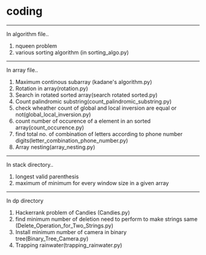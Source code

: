 # coding

--------------------------------------------------------------------------------------------------------------------------------------------------------------
In algorithm file..
1) nqueen problem
2) various sorting algorithm (in sorting_algo.py)

--------------------------------------------------------------------------------------------------------------------------------------------------------------
In array file..
1) Maximum continous subarray (kadane's algorithm.py)
2) Rotation in array(rotation.py)
3) Search in rotated sorted array(search rotated sorted.py)
4) Count palindromic substring(count_palindromic_substring.py)
5) check wheather count of global and local inversion are equal or not(global_local_inversion.py)
6) count number of occurence of a element in an sorted array(count_occurence.py)
7) find total no. of combination of letters according to phone number digits(letter_combination_phone_number.py)
8) Array nesting(array_nesting.py)

--------------------------------------------------------------------------------------------------------------------------------------------------------------
In stack directory..
1) longest valid parenthesis
2) maximum of minimum for every window size in a given array

-------------------------------------------------------------------------------------------------------------------------------------------------------------- 
In dp directory

1) Hackerrank problem of Candies (Candies.py)
2) find minimum number of deletion need to perform to make strings same (Delete_Operation_for_Two_Strings.py)
3) Install minimum number of camera in binary tree(Binary_Tree_Camera.py)
4) Trapping rainwater(trapping_rainwater.py)
